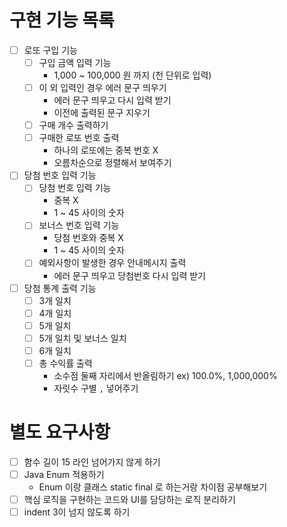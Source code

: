 # 구현 기능 목록

- [ ]  로또 구입 기능
    - [ ]  구입 금액 입력 기능
        - 1,000 ~ 100,000 원 까지 (천 단위로 입력)
    - [ ]  이 외 입력인 경우 에러 문구 띄우기
        - 에러 문구 띄우고 다시 입력 받기
        - 이전에 출력된 문구 지우기
    - [ ]  구매 개수 출력하기
    - [ ]  구매한 로또 번호 출력
        - 하나의 로또에는 중복 번호 X
        - 오름차순으로 정렬해서 보여주기
- [ ]  당첨 번호 입력 기능
    - [ ]  당첨 번호 입력 기능
        - 중복 X
        - 1 ~ 45 사이의 숫자
    - [ ]  보너스 번호 입력 기능
        - 당첨 번호와 중복 X
        - 1 ~ 45 사이의 숫자
    - [ ]  예외사항이 발생한 경우 안내메시지 출력
        - 에러 문구 띄우고 당첨번호 다시 입력 받기
- [ ]  당첨 통계 출력 기능
    - [ ]  3개 일치
    - [ ]  4개 일치
    - [ ]  5개 일치
    - [ ]  5개 일치 및 보너스 일치
    - [ ]  6개 일치
    - [ ]  총 수익률 출력
        - 소수점 둘째 자리에서 반올림하기 ex) 100.0%, 1,000,000%
        - 자릿수 구별 `,` 넣어주기

# 별도 요구사항

- [ ]  함수 길이 15 라인 넘어가지 않게 하기
- [ ]  Java Enum 적용하기
    - Enum 이랑 클래스 static final 로 하는거랑 차이점 공부해보기
- [ ]  핵심 로직을 구현하는 코드와 UI를 담당하는 로직 분리하기
- [ ]  indent 3이 넘지 않도록 하기
